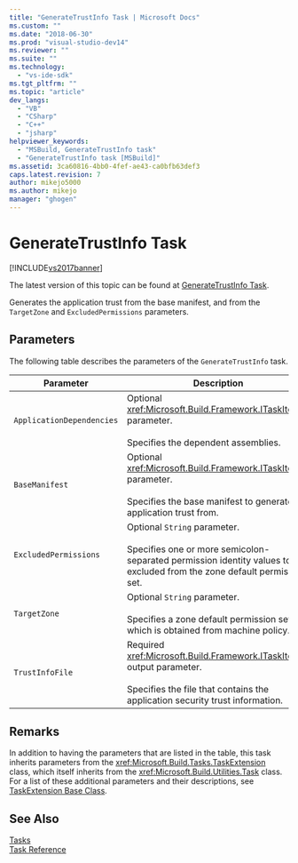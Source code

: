 ```yaml
---
title: "GenerateTrustInfo Task | Microsoft Docs"
ms.custom: ""
ms.date: "2018-06-30"
ms.prod: "visual-studio-dev14"
ms.reviewer: ""
ms.suite: ""
ms.technology: 
  - "vs-ide-sdk"
ms.tgt_pltfrm: ""
ms.topic: "article"
dev_langs: 
  - "VB"
  - "CSharp"
  - "C++"
  - "jsharp"
helpviewer_keywords: 
  - "MSBuild, GenerateTrustInfo task"
  - "GenerateTrustInfo task [MSBuild]"
ms.assetid: 3ca60816-4bb0-4fef-ae43-ca0bfb63def3
caps.latest.revision: 7
author: mikejo5000
ms.author: mikejo
manager: "ghogen"
---
```

# GenerateTrustInfo Task
[!INCLUDE[vs2017banner](../includes/vs2017banner.md)]

The latest version of this topic can be found at [GenerateTrustInfo Task](https://docs.microsoft.com/visualstudio/msbuild/generatetrustinfo-task).  
  
  
Generates the application trust from the base manifest, and from the `TargetZone` and `ExcludedPermissions` parameters.  
  
## Parameters  
 The following table describes the parameters of the `GenerateTrustInfo` task.  
  
|Parameter|Description|  
|---------------|-----------------|  
|`ApplicationDependencies`|Optional <xref:Microsoft.Build.Framework.ITaskItem>`[]` parameter.<br /><br /> Specifies the dependent assemblies.|  
|`BaseManifest`|Optional <xref:Microsoft.Build.Framework.ITaskItem> parameter.<br /><br /> Specifies the base manifest to generate the application trust from.|  
|`ExcludedPermissions`|Optional `String` parameter.<br /><br /> Specifies one or more semicolon-separated permission identity values to be excluded from the zone default permission set.|  
|`TargetZone`|Optional `String` parameter.<br /><br /> Specifies a zone default permission set, which is obtained from machine policy.|  
|`TrustInfoFile`|Required <xref:Microsoft.Build.Framework.ITaskItem> output parameter.<br /><br /> Specifies the file that contains the application security trust information.|  
  
## Remarks  
 In addition to having the parameters that are listed in the table, this task inherits parameters from the <xref:Microsoft.Build.Tasks.TaskExtension> class, which itself inherits from the <xref:Microsoft.Build.Utilities.Task> class. For a list of these additional parameters and their descriptions, see [TaskExtension Base Class](../msbuild/taskextension-base-class.md).  
  
## See Also  
 [Tasks](../msbuild/msbuild-tasks.md)   
 [Task Reference](../msbuild/msbuild-task-reference.md)



